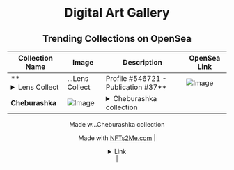 <div align="center">

# Digital Art Gallery

## Trending Collections on OpenSea

| Collection Name                       | Image                                                                                     | Description                       | OpenSea Link                                                                                          |
|---------------------------------------|-------------------------------------------------------------------------------------------|-----------------------------------|--------------------------------------------------------------------------------------------------------|
| **<details><summary>Lens Collect | ...</summary>Lens Collect | Profile #546721 - Publication #37</details>** | ![Image](https://i.seadn.io/s/raw/files/1a18d60bb1b1dc4388943ed5e2e28210.png?w=500&auto=format?w=200&auto=format) |  | <details><summary>Link</summary>[Lens Collect | Profile #546721 - Publication #37](https://opensea.io/collection/lens-collect-profile-546721-publication-37)</details> |
| **Cheburashka** | ![Image](https://i.seadn.io/s/raw/files/3b0f5fc447513bae3114a509050cdf6e.jpg?w=500&auto=format?w=200&auto=format) | <details><summary>Cheburashka collection

Made w...</summary>Cheburashka collection

Made with [NFTs2Me.com](https://nfts2me.com/)</details> | <details><summary>Link</summary>[Cheburashka](https://opensea.io/collection/cheburashka-27)</details> |

</div>
